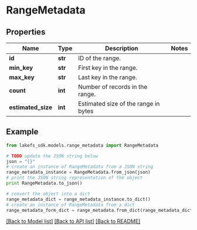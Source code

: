 # RangeMetadata


## Properties
Name | Type | Description | Notes
------------ | ------------- | ------------- | -------------
**id** | **str** | ID of the range. | 
**min_key** | **str** | First key in the range. | 
**max_key** | **str** | Last key in the range. | 
**count** | **int** | Number of records in the range. | 
**estimated_size** | **int** | Estimated size of the range in bytes | 

## Example

```python
from lakefs_sdk.models.range_metadata import RangeMetadata

# TODO update the JSON string below
json = "{}"
# create an instance of RangeMetadata from a JSON string
range_metadata_instance = RangeMetadata.from_json(json)
# print the JSON string representation of the object
print RangeMetadata.to_json()

# convert the object into a dict
range_metadata_dict = range_metadata_instance.to_dict()
# create an instance of RangeMetadata from a dict
range_metadata_form_dict = range_metadata.from_dict(range_metadata_dict)
```
[[Back to Model list]](../README.md#documentation-for-models) [[Back to API list]](../README.md#documentation-for-api-endpoints) [[Back to README]](../README.md)



